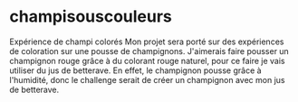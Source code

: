 # champisouscouleurs
Expérience de champi colorés 
Mon projet sera porté sur des expériences de coloration sur une pousse de champignons.
J'aimerais faire pousser un champignon rouge grâce à du colorant rouge naturel, pour ce faire je vais utiliser du jus de betterave. En effet, le champignon pousse grâce à l'humidité, donc le challenge serait de créer un champignon avec mon jus de betterave. 
